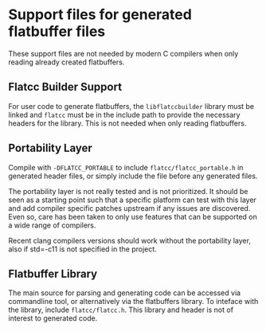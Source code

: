# Support files for generated flatbuffer files

These support files are not needed by modern C compilers when only
reading already created flatbuffers.

## Flatcc Builder Support

For user code to generate flatbuffers, the `libflatccbuilder` library
must be linked and `flatcc` must be in the include path to provide the
necessary headers for the library. This is not needed when only reading
flatbuffers.

## Portability Layer

Compile with `-DFLATCC_PORTABLE` to include
`flatcc/flatcc_portable.h` in generated header files, or
simply include the file before any generated files.

The portability layer is not really tested and is not prioritized. It
should be seen as a starting point such that a specific platform can
test with this layer and add compiler specific patches upstream if any
issues are discovered. Even so, care has been taken to only use features
that can be supported on a wide range of compilers.

Recent clang compilers versions should work without the portability
layer, also if std=-c11 is not specified in the project.

## Flatbuffer Library

The main source for parsing and generating code can be accessed via
commandline tool, or alternatively via the flatbuffers library. To
inteface with the library, include `flatcc/flatcc.h`. This
library and header is not of interest to generated code.
